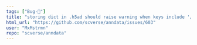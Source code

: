 ```yaml
---
tags: ["Bug-🐛"]
title: "storing dict in .h5ad should raise warning when keys include '/'"
html_url: "https://github.com/scverse/anndata/issues/603"
user: "MxMstrmn"
repo: "scverse/anndata"
---
```


